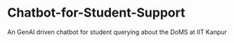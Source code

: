 # Chatbot-for-Student-Support
An GenAI driven chatbot for student querying about the DoMS at IIT Kanpur
